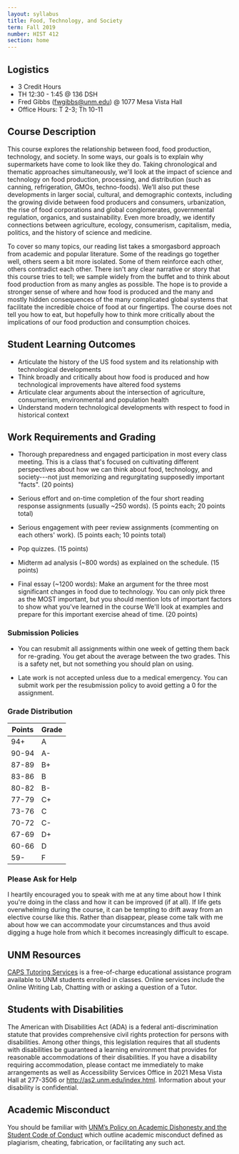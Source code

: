```yaml
---
layout: syllabus
title: Food, Technology, and Society
term: Fall 2019
number: HIST 412
section: home
---
```


## Logistics
- 3 Credit Hours
- TH 12:30 - 1:45 @ 136 DSH
- Fred Gibbs \([fwgibbs@unm.edu](mailto:fwgibbs@unm.edu)\) @ 1077 Mesa Vista Hall
- Office Hours: T 2-3; Th 10-11

## Course Description
This course explores the relationship between food, food production, technology, and society. In some ways, our goals is to explain why supermarkets have come to look like they do. Taking chronological and thematic approaches simultaneously, we'll look at the impact of science and technology on food production, processing, and distribution (such as canning, refrigeration, GMOs, techno-foods). We’ll also put these developments in larger social, cultural, and demographic contexts, including the growing divide between food producers and consumers, urbanization, the rise of food corporations and global conglomerates, governmental regulation, organics, and sustainability. Even more broadly, we identify connections between agriculture, ecology, consumerism, capitalism, media, politics, and the history of science and medicine.

To cover so many topics, our reading list takes a smorgasbord approach from academic and popular literature. Some of the readings go together well, others seem a bit more isolated. Some of them reinforce each other, others contradict each other. There isn't any clear narrative or story that this course tries to tell; we sample widely from the buffet and to think about food production from as many angles as possible. The hope is to provide a stronger sense of where and how food is produced and the many and mostly hidden consequences of the many complicated global systems that facilitate the incredible choice of food at our fingertips. The course does not tell you how to eat, but hopefully how to think more critically about the implications of our food production and consumption choices.


## Student Learning Outcomes
- Articulate the history of the US food system and its relationship with technological developments
- Think broadly and critically about how food is produced and how technological improvements have altered food systems
- Articulate clear arguments about the intersection of agriculture, consumerism, environmental and population health
- Understand modern technological developments with respect to food in historical context


## Work Requirements and Grading
- Thorough preparedness and engaged participation in most every class meeting. This is a class that's focused on cultivating different perspectives about how we can think about food, technology, and society---not just memorizing and regurgitating supposedly important "facts". (20 points)

- Serious effort and on-time completion of the four short reading response assignments (usually ~250 words). (5 points each; 20 points total)

- Serious engagement with peer review assignments (commenting on each others' work). (5 points each; 10 points total)

- Pop quizzes. (15 points)

- Midterm ad analysis (~800 words) as explained on the schedule. (15 points)

- Final essay (~1200 words): Make an argument for the three most significant changes in food due to technology. You can only pick three as the MOST important, but you should mention lots of important factors to show what you've learned in the course We'll look at examples and prepare for this important exercise ahead of time. (20 points)

### Submission Policies
- You can resubmit all assignments within one week of getting them back for re-grading. You get about the average between the two grades. This is a safety net, but not something you should plan on using.

- Late work is not accepted unless due to a medical emergency. You can submit work per the resubmission policy to avoid getting a 0 for the assignment.


### Grade Distribution

Points | Grade
--- | ---
94+ | A
90-94 | A-
87-89 | B+
83-86 | B
80-82 | B-
77-79 | C+
73-76 | C
70-72 | C-
67-69 | D+
60-66 | D
59- | F


### Please Ask for Help
I heartily encouraged you to speak with me at any time about how I think you're doing in the class and how it can be improved (if at all). If life gets overwhelming during the course, it can be tempting to drift away from an elective course like this. Rather than disappear, please come talk with me about how we can accommodate your circumstances and thus avoid digging a huge hole from which it becomes increasingly difficult to escape.



## UNM Resources
[CAPS Tutoring Services](http://caps.unm.edu/programs/online-tutoring/) is a free-of-charge educational assistance program available to UNM students
enrolled in classes. Online services include the Online Writing Lab, Chatting with or
asking a question of a Tutor.

## Students with Disabilities
The American with Disabilities Act (ADA) is a federal anti-discrimination statute that provides comprehensive civil rights protection for persons with disabilities. Among other things, this legislation requires that all students with disabilities be guaranteed a learning environment that provides for reasonable accommodations of their disabilities. If you have a disability requiring accommodation, please contact me immediately to make arrangements as well as Accessibility Services Office in 2021 Mesa Vista Hall at 277-3506 or http://as2.unm.edu/index.html. Information about your disability is confidential.

## Academic Misconduct
You should be familiar with [UNM’s Policy on Academic Dishonesty and the Student Code of Conduct](http://pathfinder.unm.edu/policies.htm#studentcode) which outline academic misconduct defined as plagiarism, cheating, fabrication, or facilitating any such act.
